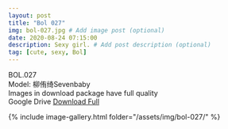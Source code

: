 ```yaml
---
layout: post
title: "Bol 027"
img: bol-027.jpg # Add image post (optional)
date: 2020-08-24 07:15:00
description: Sexy girl. # Add post description (optional)
tag: [cute, sexy, Bol]
---
```

BOL.027  
Model: 柳侑绮Sevenbaby                                                                        
Images in download package have full quality                    
Google Drive [Download Full](http://gestyy.com/ew7kjy)

{% include image-gallery.html folder="/assets/img/bol-027/" %}
